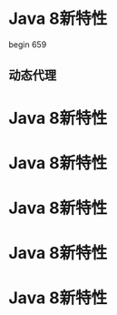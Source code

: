 # Java 8新特性
begin 659
## 动态代理










# Java 8新特性





# Java 8新特性





# Java 8新特性





# Java 8新特性





# Java 8新特性



















